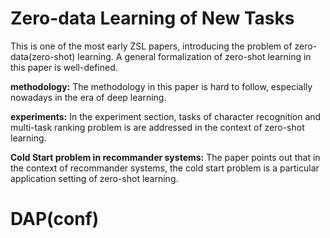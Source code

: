 # Zero-data Learning of New Tasks

This is one of the most early ZSL papers, introducing the problem of zero-data(zero-shot) learning. A general formalization of zero-shot learning in this paper is well-defined.                                 

**methodology:** The methodology in this paper is hard to follow, especially nowadays in the era of deep learning.

**experiments:** In the experiment section, tasks of character recognition and multi-task ranking problem is are addressed in the context of zero-shot learning.

**Cold Start problem in recommander systems:** The paper points out that in the context of recommander systems, the cold start problem is a particular application setting of zero-shot learning.




# DAP(conf)

